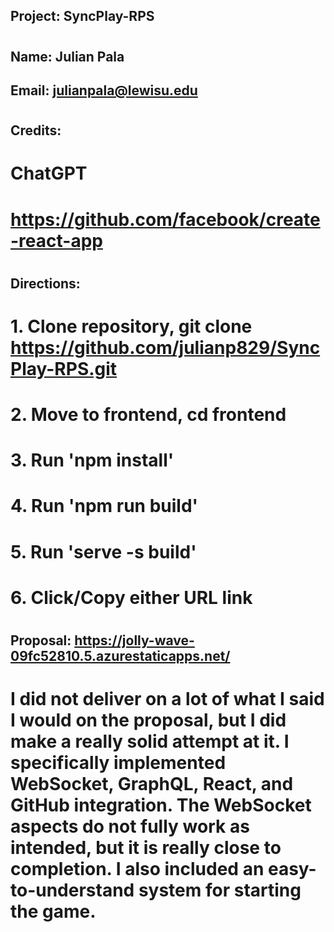 ## Project: SyncPlay-RPS
#
## Name: Julian Pala
## Email: julianpala@lewisu.edu
#
## Credits: 
# ChatGPT
# https://github.com/facebook/create-react-app
# 
#
## Directions: 
# 1. Clone repository, git clone https://github.com/julianp829/SyncPlay-RPS.git
# 2. Move to frontend, cd frontend
# 3. Run 'npm install'
# 4. Run 'npm run build'
# 5. Run 'serve -s build'
# 6. Click/Copy either URL link
#
#
## Proposal: https://jolly-wave-09fc52810.5.azurestaticapps.net/
# I did not deliver on a lot of what I said I would on the proposal, but I did make a really solid attempt at it. I specifically implemented WebSocket, GraphQL, React, and GitHub integration. The WebSocket aspects do not fully work as intended, but it is really close to completion. I also included an easy-to-understand system for starting the game.
